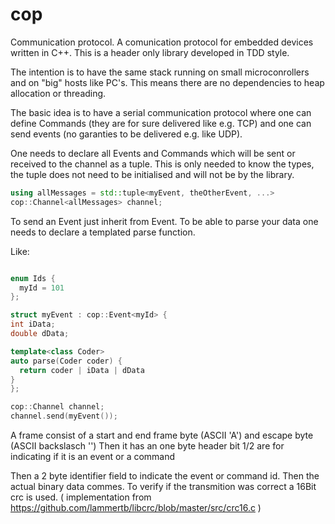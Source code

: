 # cop
Communication protocol. A comunication protocol for embedded devices written in C++. This is a header only library developed in TDD style.

The intention is to have the same stack running on small microconrollers and on "big" hosts like PC's.
This means there are no dependencies to heap allocation or threading.

The basic idea is to have a serial communication protocol where one can define Commands (they are for sure delivered like e.g. TCP) and one can send events (no garanties to be delivered e.g. like UDP).

One needs to declare all Events and Commands which will be sent or received to the channel as a tuple.
This is only needed to know the types, the tuple does not need to be initialised and will not be by the library.

```cpp
using allMessages = std::tuple<myEvent, theOtherEvent, ...>
cop::Channel<allMessages> channel;
```

To send an Event just inherit from Event.
To be able to parse your data one needs to declare a templated parse function.


Like:

```cpp

enum Ids {
  myId = 101
};

struct myEvent : cop::Event<myId> {
int iData;
double dData;

template<class Coder>
auto parse(Coder coder) {
  return coder | iData | dData
}
};

cop::Channel channel;
channel.send(myEvent());
```

A frame consist of a start and end frame byte (ASCII 'A') and escape byte (ASCII backslasch '\') 
Then it has an one byte header 
bit 1/2 are for indicating if it is an event or a command

Then a 2 byte identifier field to indicate the event or command id.
Then the actual binary data commes.
To verify if the transmition was correct a 16Bit crc is used. ( implementation from https://github.com/lammertb/libcrc/blob/master/src/crc16.c )
